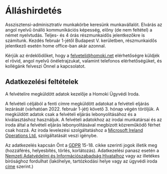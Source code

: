 # Álláshirdetés

Asszisztensi-adminisztratív munkakörbe keresünk munkavállalót. Elvárás az angol nyelvű önálló kommunikációs képesség, előny (de nem feltétel) a német nyelvtudás. Teljes- és 4 órás részmunkaidős jelentkezőkre is számítunk. Kezdés február 1-jétől Budapest V. kerületben, részmunkaidős jelentkező esetén home office-ban akár azonnal.

Kérjük az érdeklődőket, hogy a [felveteli@homoki.net](felveteli@homoki.net) elérhetőségre küldjék el rövid, angol nyelvű önéletrajzukat, valamint telefonos elérhetőségüket, és kollégánk felveszi Önnel a kapcsolatot.

## Adatkezelési feltételek

A felvételire megküldött adatok kezelője a Homoki Ügyvédi Iroda.

A felvételi céljából a fenti címre megküldött adatokat a felvételi eljárás lezárását (várhatóan 2022. február 1-jét) követő 3. hónap végén töröljük. A megküldött adatok  csak a felvételi eljárás lebonyolításához és a kiválasztáshoz használjuk. A felvételi adatokhoz az irodai munkatársai és az iroda által a felvételi eljárás lebonyolításával megbízott közreműködő férhet csak hozzá. Az iroda levelezési szolgáltatáshoz a [Microsoft Ireland Operations Ltd.](https://www.microsoft.com/en-ie/contact.aspx) szolgáltatását veszi igénybe.

Az adatkezelés kapcsán Önt a [GDPR](https://eur-lex.europa.eu/legal-content/HU/TXT/?uri=CELEX:32016R0679) 15-18. cikke szerinti jogok illetik meg (hozzáférés, helyesbítés, törlés, korlátozás). Adatkezelési panasz esetén a [Nemzeti Adatvédelmi és Információszabadság Hivatalhoz](https://naih.hu/) vagy az illetékes bírósághoz fordulhat (lakóhelye, tartózkodási helye vagy az ügyvédi iroda [címe](https://homoki.net/#contact) szerint.)

